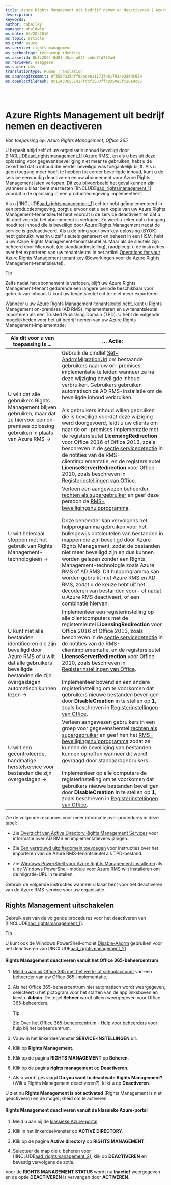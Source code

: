 ```yaml
---
title: Azure Rights Management uit bedrijf nemen en deactiveren | Azure RMS
description: 
keywords: 
author: cabailey
manager: mbaldwin
ms.date: 04/28/2016
ms.topic: article
ms.prod: azure
ms.service: rights-management
ms.technology: techgroup-identity
ms.assetid: 0b1c2064-0d01-45ae-a541-cebd7fd762ad
ms.reviewer: esaggese
ms.suite: ems
translationtype: Human Translation
ms.sourcegitcommit: 0f355da35dff62ecee111737eb1793ae286dc93e
ms.openlocfilehash: 8c114336551417fdbf1503ffc8350e3fc28e9c95


---
```


# Azure Rights Management uit bedrijf nemen en deactiveren

*Van toepassing op: Azure Rights Management, Office 365*

U bepaalt altijd zelf of uw organisatie inhoud beveiligt door [!INCLUDE[aad_rightsmanagement_1](../includes/aad_rightsmanagement_1_md.md)] (Azure RMS), en als u besluit deze oplossing voor gegevensbeveiliging niet meer te gebruiken, hebt u de zekerheid dat u inhoud die eerder beveiligd was toegankelijk blijft. Als u geen toegang meer hoeft te hebben tot eerder beveiligde inhoud, kunt u de service eenvoudig deactiveren en uw abonnement voor Azure Rights Management laten verlopen. Dit zou bijvoorbeeld het geval kunnen zijn wanneer u klaar bent met testen [!INCLUDE[aad_rightsmanagement_1](../includes/aad_rightsmanagement_1_md.md)] voordat u de oplossing in een productieomgeving implementeert.

Als u [!INCLUDE[aad_rightsmanagement_1](../includes/aad_rightsmanagement_1_md.md)] echter hebt geïmplementeerd in een productieomgeving, zorgt u ervoor dat u een kopie van uw Azure Rights Management-tenantsleutel hebt voordat u de service deactiveert en dat u dit doet voordat het abonnement is verlopen. Zo weet u zeker dat u toegang houdt tot inhoud die is beveiligd door Azure Rights Management nadat de service is gedeactiveerd. Als u de bring your own key-oplossing (BYOK) hebt gebruikt, waarin u zelf sleutels genereert en beheert in een HSM, hebt u uw Azure Rights Management-tenantsleutel al. Maar als de sleutels zijn beheerd door Microsoft (de standaardinstelling), raadpleegt u de instructies over het exporteren van uw tenantsleutel in het artikel [Operations for your Azure Rights Management tenant key](operations-tenant-key.md) (Bewerkingen voor de Azure Rights Management-tenantsleutel).

> [!TIP]
> Zelfs nadat het abonnement is verlopen, blijft uw Azure Rights Management-tenant gedurende een langere periode beschikbaar voor gebruik van inhoud. U kunt uw tenantsleutel echter niet meer exporteren.

Wanneer u uw Azure Rights Management-tenantsleutel hebt, kunt u Rights Management on-premises (AD RMS) implementeren en uw tenantsleutel importeren als een Trusted Publishing Domain (TPD). U hebt de volgende mogelijkheden voor het uit bedrijf nemen van uw Azure Rights Management-implementatie:

|Als dit voor u van toepassing is ...|… Actie:|
|----------------------------|--------------|
|U wilt dat alle gebruikers Rights Management blijven gebruiken, maar dat ze hiervoor een on-premises oplossing gebruiken in plaats van Azure RMS    →|Gebruik de cmdlet [Set-AadrmMigrationUrl](https://msdn.microsoft.com/library/azure/dn629429.aspx) om bestaande gebruikers naar uw on-premises implementatie te leiden wanneer ze na deze wijziging beveiligde inhoud verbruiken. Gebruikers gebruiken automatisch de AD RMS-installatie om de beveiligde inhoud verbruiken.<br /><br />Als gebruikers inhoud willen gebruiken die is beveiligd voordat deze wijziging werd doorgevoerd, leidt u uw clients om naar de on-premises implementatie met de registersleutel **LicensingRedirection** voor Office 2016 of Office 2013, zoals beschreven in de [sectie servicedetectie](../rms-client/client-deployment-notes.md) in de notities van de RMS-clientimplementatie, en de registersleutel **LicenseServerRedirection** voor Office 2010, zoals beschreven in [Registerinstellingen van Office](https://technet.microsoft.com/library/dd772637%28v=ws.10%29.aspx).|
|U wilt helemaal stoppen met het gebruik van Rights Management-technologieën    →|Verleen een aangewezen beheerder [rechten als supergebruiker](../deploy-use/configure-super-users.md) en geef deze persoon de [RMS-beveiligingshulpprogramma](http://www.microsoft.com/en-us/download/details.aspx?id=47256).<br /><br />Deze beheerder kan vervolgens het hulpprogramma gebruiken voor het bulksgewijs ontsleutelen van bestanden in mappen die zijn beveiligd door Azure Rights Management, zodat de bestanden niet meer beveiligd zijn en dus kunnen worden gelezen zonder een Rights Management-technologie zoals Azure RMS of AD RMS. Dit hulpprogramma kan worden gebruikt met Azure RMS en AD RMS, zodat u de keuze hebt uit het decoderen van bestanden voor- of nadat u Azure RMS deactiveert, of een combinatie hiervan.|
|U kunt niet alle bestanden identificeren die zijn beveiligd door Azure RMS of u wilt dat alle gebruikers beveiligde bestanden die zijn overgeslagen automatisch kunnen lezen    →|Implementeer een registerinstelling op alle clientcomputers met de registersleutel **LicensingRedirection** voor Office 2016 of Office 2013, zoals beschreven in de [sectie servicedetectie](../rms-client/client-deployment-notes.md) in de notities van de RMS-clientimplementatie, en de registersleutel **LicenseServerRedirection** voor Office 2010, zoals beschreven in [Registerinstellingen van Office](https://technet.microsoft.com/library/dd772637%28v=ws.10%29.aspx).<br /><br />Implementeer bovendien een andere registerinstelling om te voorkomen dat gebruikers nieuwe bestanden beveiligen door **DisableCreation** in te stellen op **1**, zoals beschreven in [Registerinstellingen van Office](https://technet.microsoft.com/library/dd772637%28v=ws.10%29.aspx).|
|U wilt een gecontroleerde, handmatige herstelservice voor bestanden die zijn overgeslagen    →|Verleen aangewezen gebruikers in een groep voor gegevensherstel [rechten als supergebruiker](../deploy-use/configure-super-users.md) en geef hen het [RMS-beveiligingshulpprogramma](http://www.microsoft.com/en-us/download/details.aspx?id=47256) zodat ze kunnen de beveiliging van bestanden kunnen opheffen wanneer dit wordt gevraagd door standaardgebruikers.<br /><br />Implementeer op alle computers de registerinstelling om te voorkomen dat gebruikers nieuwe bestanden beveiligen door **DisableCreation** in te stellen op **1**, zoals beschreven in [Registerinstellingen van Office](https://technet.microsoft.com/library/dd772637%28v=ws.10%29.aspx).|
Zie de volgende resources voor meer informatie over procedures in deze tabel:

-   Zie [Overzicht van Active Directory Rights Management Services](https://technet.microsoft.com/library/hh831364.aspx) voor informatie over AD RMS en implementatieverwijzingen.

-   Zie [Een vertrouwd uitgiftedomein toevoegen](https://technet.microsoft.com/library/cc771460.aspx) voor instructies over het importeren van de Azure RMS-tenantsleutel als TPD-bestand.

-   Zie [Windows PowerShell voor Azure Rights Management installeren](install-powershell.md) als u de Windows PowerShell-module voor Azure RMS wilt installeren om de migratie-URL in te stellen.

Gebruik de volgende instructies wanneer u klaar bent voor het deactiveren van de Azure RMS-service voor uw organisatie.

## Rights Management uitschakelen
Gebruik een van de volgende procedures voor het deactiveren van [!INCLUDE[aad_rightsmanagement_1](../includes/aad_rightsmanagement_1_md.md)].

> [!TIP]
> U kunt ook de Windows PowerShell-cmdlet [Disable-Aadrm](http://msdn.microsoft.com/library/windowsazure/dn629422.aspx) gebruiken voor het deactiveren van [!INCLUDE[aad_rightsmanagement_2](../includes/aad_rightsmanagement_2_md.md)].

#### Rights Management deactiveren vanuit het Office 365-beheercentrum

1.  [Meld u aan bij Office 365 met het werk- of schoolaccount](https://portal.office.com/) van een beheerder van uw Office 365-implementatie.

2.  Als het Office 365-beheercentrum niet automatisch wordt weergegeven, selecteert u het pictogram voor het starten van de app linksboven en kiest u **Admin**. De tegel **Beheer** wordt alleen weergegeven voor Office 365-beheerders.

    > [!TIP]
    > Zie [Over het Office 365-beheercentrum - Help voor beheerders](https://support.office.com/article/About-the-Office-365-admin-center-Admin-Help-58537702-d421-4d02-8141-e128e3703547) voor hulp bij het beheercentrum.

3.  Vouw in het linkerdeelvenster **SERVICE-INSTELLINGEN** uit.

4.  Klik op **Rights Management**.

5.  Klik op de pagina **RIGHTS MANAGEMENT** op **Beheren**.

6.  Klik op de pagina **rights management** op **Deactiveren**.

7.  Als u wordt gevraagd **Do you want to deactivate Rights Management?** (Wilt u Rights Management deactiveren?), klikt u op **Deactiveren**.

U ziet nu **Rights Management is not activated** (Rights Management is niet geactiveerd) en de mogelijkheid om te activeren.

#### Rights Management deactiveren vanuit de klassieke Azure-portal

1.  Meld u aan bij de [klassieke Azure-portal](http://go.microsoft.com/fwlink/p/?LinkID=275081).

2.  Klik in het linkerdeelvenster op **ACTIVE DIRECTORY**.

3.  Klik op de pagina **Active directory** op **RIGHTS MANAGEMENT**.

4.  Selecteer de map die u beheren voor [!INCLUDE[aad_rightsmanagement_2](../includes/aad_rightsmanagement_2_md.md)], klik op **DEACTIVEREN** en bevestig vervolgens de actie.

Voor de **RIGHTS MANAGEMENT STATUS** wordt nu **Inactief** weergegeven en de optie **DEACTIVEREN** is vervangen door **ACTIVEREN**.






<!--HONumber=Jun16_HO4-->


